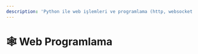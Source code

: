 ```yaml
---
description: 'Python ile web işlemleri ve programlama (http, websocket ...)'
---
```


# 🕸️ Web Programlama

